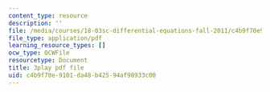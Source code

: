 ```yaml
---
content_type: resource
description: ''
file: /media/courses/18-03sc-differential-equations-fall-2011/c4b9f70e9101da48b42594af98933c00_XDhJ8lVGbl8.pdf
file_type: application/pdf
learning_resource_types: []
ocw_type: OCWFile
resourcetype: Document
title: 3play pdf file
uid: c4b9f70e-9101-da48-b425-94af98933c00
---
```

